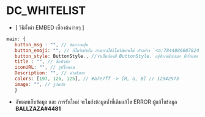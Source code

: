 # DC_WHITELIST
+ [ วิธีตั้งค่า EMBED เบื้องต้นง่ายๆ ]

 ```js 
 main: {
    button_msg : "", // ข้อความปุ่ม
    button_emoji: "", // อิโมจิเท่านั้น สามารถใช้อิโมจิพิเศษได้ ตัวอย่าง `<a:784488608782483477:853402922037280780>`
    button_style: ButtonStyle., //จำเป็นต้องมี ButtonStyle. อยุ่ข้างหน้าเสมอ มีทั้งหมด 4สี ได้แก่ Primary สีน้ำเงิน , Secondary = เทา , Success = เขียว ,Danger =แดง 
    title : "", // ชื่อหัวข้อ
    iconURL: "", // รูปไอคอน
    Description: "", // คำอธิบาย
    colors: [197, 126, 125], // #a7e7ff -> [R, G, B] // 12942973
    image: "", // รูปหลัก
    }   
 ```
 
 
 + อัพเดทเก็บข้อมูล และ การรันใหม่ จะไมส่งข้อมูลซ้ำที่เดิมแก้ไข ERROR
 ผู้แก้ไขข้อมูล **BALLZAZA#4481**
